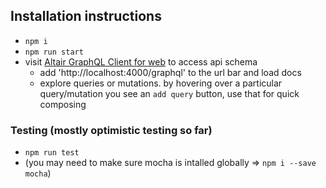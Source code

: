 ## Installation instructions

- `npm i`
- `npm run start`
- visit [Altair GraphQL Client for web](https://altair-gql.sirmuel.design/) to access api schema
  - add 'http://localhost:4000/graphql' to the url bar and load docs
  - explore queries or mutations. by hovering over a particular query/mutation you see an `add query` button, use that for quick composing

### Testing (mostly optimistic testing so far)

- `npm run test`
- (you may need to make sure mocha is intalled globally => `npm i --save mocha`)
